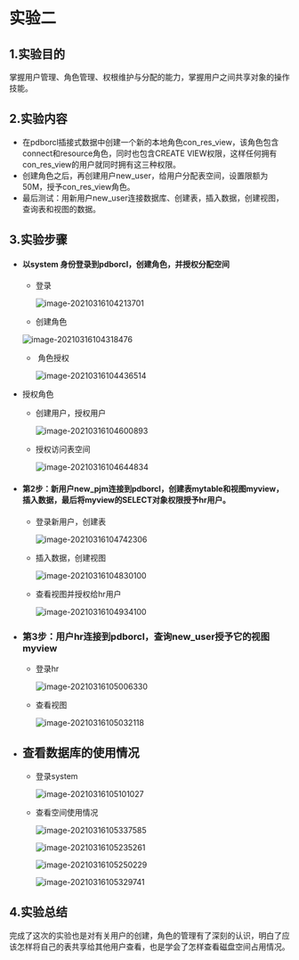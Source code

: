 # 											实验二

## 1.实验目的

掌握用户管理、角色管理、权根维护与分配的能力，掌握用户之间共享对象的操作技能。

## 2.实验内容

- 在pdborcl插接式数据中创建一个新的本地角色con_res_view，该角色包含connect和resource角色，同时也包含CREATE VIEW权限，这样任何拥有con_res_view的用户就同时拥有这三种权限。
- 创建角色之后，再创建用户new_user，给用户分配表空间，设置限额为50M，授予con_res_view角色。
- 最后测试：用新用户new_user连接数据库、创建表，插入数据，创建视图，查询表和视图的数据。

## 3.实验步骤

- #### 以system 身份登录到pdborcl，创建角色，并授权分配空间
  - 登录

    ![image-20210316104213701](C:\Users\Breezeluoxi\AppData\Roaming\Typora\typora-user-images\image-20210316104213701.png)

  - 创建角色

  ![image-20210316104318476](C:\Users\Breezeluoxi\AppData\Roaming\Typora\typora-user-images\image-20210316104318476.png)

  - ​	角色授权

    ![image-20210316104436514](C:\Users\Breezeluoxi\AppData\Roaming\Typora\typora-user-images\image-20210316104436514.png)

- 授权角色

  
  - 创建用户，授权用户

    ![image-20210316104600893](C:\Users\Breezeluoxi\AppData\Roaming\Typora\typora-user-images\image-20210316104600893.png)

  - 授权访问表空间

    ![image-20210316104644834](C:\Users\Breezeluoxi\AppData\Roaming\Typora\typora-user-images\image-20210316104644834.png)

  

- #### 第2步：新用户new_pjm连接到pdborcl，创建表mytable和视图myview，插入数据，最后将myview的SELECT对象权限授予hr用户。

  - 登录新用户，创建表

    ![image-20210316104742306](C:\Users\Breezeluoxi\AppData\Roaming\Typora\typora-user-images\image-20210316104742306.png)

  - 插入数据，创建视图

    ![image-20210316104830100](C:\Users\Breezeluoxi\AppData\Roaming\Typora\typora-user-images\image-20210316104830100.png)

  - 查看视图并授权给hr用户

    ![image-20210316104934100](C:\Users\Breezeluoxi\AppData\Roaming\Typora\typora-user-images\image-20210316104934100.png)

- ### 第3步：用户hr连接到pdborcl，查询new_user授予它的视图myview

  - 登录hr

    ![image-20210316105006330](C:\Users\Breezeluoxi\AppData\Roaming\Typora\typora-user-images\image-20210316105006330.png)

  - 查看视图

    ![image-20210316105032118](C:\Users\Breezeluoxi\AppData\Roaming\Typora\typora-user-images\image-20210316105032118.png)

- ## 查看数据库的使用情况

  - 登录system

    ![image-20210316105101027](C:\Users\Breezeluoxi\AppData\Roaming\Typora\typora-user-images\image-20210316105101027.png)

  - 查看空间使用情况

    ![image-20210316105337585](C:\Users\Breezeluoxi\AppData\Roaming\Typora\typora-user-images\image-20210316105337585.png)

    ![image-20210316105235261](C:\Users\Breezeluoxi\AppData\Roaming\Typora\typora-user-images\image-20210316105235261.png)

    ![image-20210316105250229](C:\Users\Breezeluoxi\AppData\Roaming\Typora\typora-user-images\image-20210316105250229.png)

    ![image-20210316105329741](C:\Users\Breezeluoxi\AppData\Roaming\Typora\typora-user-images\image-20210316105329741.png)
    

## 4.实验总结

完成了这次的实验也是对有关用户的创建，角色的管理有了深刻的认识，明白了应该怎样将自己的表共享给其他用户查看，也是学会了怎样查看磁盘空间占用情况。

